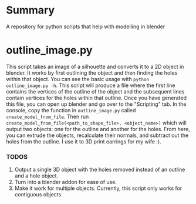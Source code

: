 # Summary

A repository for python scripts that help with modelling in blender

# outline_image.py

This script takes an image of a silhouette and converts it to a 2D object in blender. It works by first outlining the object and then finding the holes within that object. You can see the basic usage with `python outline_image.py -h`. This script will produce a file where the first line contains the vertices of the outline of the object and the subsequent lines contain vertices for the holes within that outline. Once you have generated this file, you can open up blender and go over to the "Scripting" tab. In the console, copy the function in `outline_image.py` called `create_model_from_file`. Then run `create_model_from_file(<path_to_shape_file>, <object_name>)` which will output two objects: one for the outline and another for the holes. From here, you can extrude the objects, recalculate their normals, and subtract out the holes from the outline. I use it to 3D print earrings for my wife :). 

### TODOS
1. Output a single 3D object with the holes removed instead of an outline and a hole object.
2. Turn into a blender addon for ease of use. 
3. Make it work for multiple objects. Currently, this script only works for contiguous objects.
